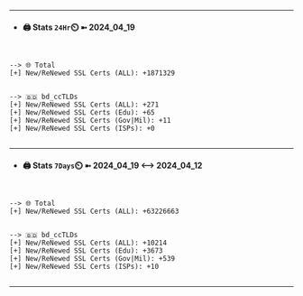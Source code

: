 

---
- #### 🖨️ **Stats** `24Hr`⏲️ ➼ 2024_04_19
```console


--> 🌐 Total
[+] New/ReNewed SSL Certs (ALL): +1871329


--> 🇧🇩 bd_ccTLDs
[+] New/ReNewed SSL Certs (ALL): +271
[+] New/ReNewed SSL Certs (Edu): +65
[+] New/ReNewed SSL Certs (Gov|Mil): +11
[+] New/ReNewed SSL Certs (ISPs): +0


```

---
- #### 🖨️ **Stats** `7Days`⏲️ ➼ 2024_04_19 <--> 2024_04_12
```console


--> 🌐 Total
[+] New/ReNewed SSL Certs (ALL): +63226663


--> 🇧🇩 bd_ccTLDs
[+] New/ReNewed SSL Certs (ALL): +10214
[+] New/ReNewed SSL Certs (Edu): +3673
[+] New/ReNewed SSL Certs (Gov|Mil): +539
[+] New/ReNewed SSL Certs (ISPs): +10


```

---

